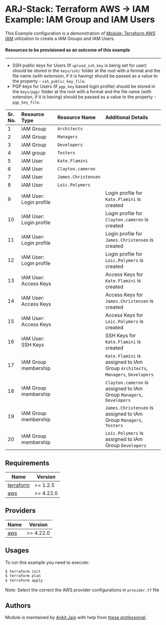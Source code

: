 # ARJ-Stack: Terraform AWS -> IAM Example: IAM Group and IAM Users

This Example configuration is a demonstration of [Module: Terraform AWS IAM](https://github.com/arjstack/terraform-aws-iam) utilization to create a IAM Groups and IAM Users.

#### Resources to be provisioned as an outcome of this example
---

- SSH public keys for Users (If `upload_ssh_key` is being set for user) should be stored in the `keys/ssh/` folder at the root with a format and the file name (with extension, if it is having) should be passed as a value to the property - `ssh_public_key_file`.
- PGP keys for Users (If `pgp_key` based login profile) should be stored in the `keys/pgp/` folder at the root with a format and the file name (with extension, if it is having) should be passed as a value to the property - `pgp_key_file`.

| Sr. No. | Resource Type | Resource Name | Additional Details |
|:------|:------|:------|:------|
| 1 | IAM Group | `Architects` |  |
| 2 | IAM Group | `Managers` |  |
| 3 | IAM Group | `Developers` |  |
| 4 | IAM group | `Testers` |  |
| 5 | IAM User | `Kate.Flamini` |  |
| 6 | IAM User | `Clayton.cameron` |  |
| 7 | IAM User | `James.Christensen` |  |
| 8 | IAM User | `Loic.Polymers` |  |
| 9 | IAM User: Login profile |  | Login profile for `Kate.Flamini` is created |
| 10 | IAM User: Login profile |  | Login profile for `Clayton.cameron` is created |
| 11 | IAM User: Login profile |  | Login profile for `James.Christensen` is created |
| 12 | IAM User: Login profile |  | Login profile for `Loic.Polymers` is created |
| 13 | IAM User: Access Keys |  | Access Keys for `Kate.Flamini` is created |
| 14 | IAM User: Access Keys |  | Access Keys for `James.Christensen` is created |
| 15 | IAM User: Access Keys |  | Access Keys for `Loic.Polymers` is created |
| 16 | IAM User: SSH Keys |  | SSH Keys for `Kate.Flamini` is created |
| 17 | IAM Group membership |  | `Kate.Flamini` is assigned to IAm Group `Architects`, `Managers`, `Developers` |
| 18 | IAM Group membership |  | `Clayton.cameron` is assigned to IAm Group `Managers`, `Developers` |
| 19 | IAM Group membership |  | `James.Christensen` is assigned to IAm Group `Managers`, `Testers` |
| 20 | IAM Group membership |  | `Loic.Polymers` is assigned to IAm Group `Developers` |

## Requirements

| Name | Version |
|------|---------|
| <a name="requirement_terraform"></a> [terraform](#requirement\_terraform) | >= 1.2.5 |
| <a name="requirement_aws"></a> [aws](#requirement\_aws) | >= 4.22.0 |

## Providers

| Name | Version |
|------|---------|
| <a name="provider_aws"></a> [aws](#provider\_aws) | >= 4.22.0 |

## Usages

To run this example you need to execute:

```bash
$ terraform init
$ terraform plan
$ terraform apply
```

Note: Select the correct the AWS provider configurations in `provider.tf` file

## Authors

Module is maintained by [Ankit Jain](https://github.com/ankit-jn) with help from [these professional](https://github.com/arjstack/terraform-aws-vpc/graphs/contributors).
